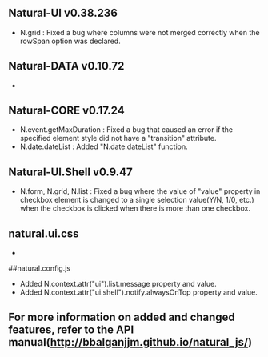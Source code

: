 ## Natural-UI v0.38.236
 * N.grid : Fixed a bug where columns were not merged correctly when the rowSpan option was declared.

## Natural-DATA v0.10.72
 *

## Natural-CORE v0.17.24
 * N.event.getMaxDuration : Fixed a bug that caused an error if the specified element style did not have a "transition" attribute.
 * N.date.dateList : Added "N.date.dateList" function.

## Natural-UI.Shell v0.9.47
 * N.form, N.grid, N.list : Fixed a bug where the value of "value" property in checkbox element is changed to a single selection value(Y/N, 1/0, etc.) when the checkbox is clicked when there is more than one checkbox.

## natural.ui.css
 *

##natural.config.js
 * Added N.context.attr("ui").list.message property and value.
 * Added N.context.attr("ui.shell").notify.alwaysOnTop property and value.

## For more information on added and changed features, refer to the API manual(http://bbalganjjm.github.io/natural_js/)